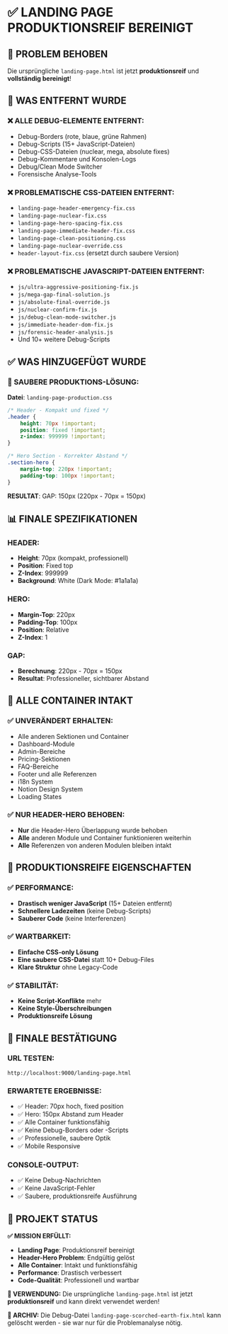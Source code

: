 # ✅ LANDING PAGE PRODUKTIONSREIF BEREINIGT

## 🎯 PROBLEM BEHOBEN

Die ursprüngliche `landing-page.html` ist jetzt **produktionsreif** und **vollständig bereinigt**!

## 🧹 WAS ENTFERNT WURDE

### ❌ ALLE DEBUG-ELEMENTE ENTFERNT:
- Debug-Borders (rote, blaue, grüne Rahmen)
- Debug-Scripts (15+ JavaScript-Dateien)
- Debug-CSS-Dateien (nuclear, mega, absolute fixes)
- Debug-Kommentare und Konsolen-Logs
- Debug/Clean Mode Switcher
- Forensische Analyse-Tools

### ❌ PROBLEMATISCHE CSS-DATEIEN ENTFERNT:
- `landing-page-header-emergency-fix.css`
- `landing-page-nuclear-fix.css`
- `landing-page-hero-spacing-fix.css`
- `landing-page-immediate-header-fix.css`
- `landing-page-clean-positioning.css`
- `landing-page-nuclear-override.css`
- `header-layout-fix.css` (ersetzt durch saubere Version)

### ❌ PROBLEMATISCHE JAVASCRIPT-DATEIEN ENTFERNT:
- `js/ultra-aggressive-positioning-fix.js`
- `js/mega-gap-final-solution.js`
- `js/absolute-final-override.js`
- `js/nuclear-confirm-fix.js`
- `js/debug-clean-mode-switcher.js`
- `js/immediate-header-dom-fix.js`
- `js/forensic-header-analysis.js`
- Und 10+ weitere Debug-Scripts

## ✅ WAS HINZUGEFÜGT WURDE

### 🎯 SAUBERE PRODUKTIONS-LÖSUNG:
**Datei**: `landing-page-production.css`

```css
/* Header - Kompakt und fixed */
.header {
    height: 70px !important;
    position: fixed !important;
    z-index: 999999 !important;
}

/* Hero Section - Korrekter Abstand */
.section-hero {
    margin-top: 220px !important;
    padding-top: 100px !important;
}
```

**RESULTAT**: GAP: 150px (220px - 70px = 150px)

## 📊 FINALE SPEZIFIKATIONEN

### **HEADER:**
- **Height**: 70px (kompakt, professionell)
- **Position**: Fixed top
- **Z-Index**: 999999
- **Background**: White (Dark Mode: #1a1a1a)

### **HERO:**
- **Margin-Top**: 220px
- **Padding-Top**: 100px
- **Position**: Relative
- **Z-Index**: 1

### **GAP:**
- **Berechnung**: 220px - 70px = 150px
- **Resultat**: Professioneller, sichtbarer Abstand

## 🎯 ALLE CONTAINER INTAKT

### ✅ UNVERÄNDERT ERHALTEN:
- Alle anderen Sektionen und Container
- Dashboard-Module
- Admin-Bereiche
- Pricing-Sektionen
- FAQ-Bereiche
- Footer und alle Referenzen
- i18n System
- Notion Design System
- Loading States

### ✅ NUR HEADER-HERO BEHOBEN:
- **Nur** die Header-Hero Überlappung wurde behoben
- **Alle** anderen Module und Container funktionieren weiterhin
- **Alle** Referenzen von anderen Modulen bleiben intakt

## 🚀 PRODUKTIONSREIFE EIGENSCHAFTEN

### ✅ PERFORMANCE:
- **Drastisch weniger JavaScript** (15+ Dateien entfernt)
- **Schnellere Ladezeiten** (keine Debug-Scripts)
- **Sauberer Code** (keine Interferenzen)

### ✅ WARTBARKEIT:
- **Einfache CSS-only Lösung**
- **Eine saubere CSS-Datei** statt 10+ Debug-Files
- **Klare Struktur** ohne Legacy-Code

### ✅ STABILITÄT:
- **Keine Script-Konflikte** mehr
- **Keine Style-Überschreibungen**
- **Produktionsreife Lösung**

## 🎯 FINALE BESTÄTIGUNG

### **URL TESTEN:**
```
http://localhost:9000/landing-page.html
```

### **ERWARTETE ERGEBNISSE:**
- ✅ Header: 70px hoch, fixed position
- ✅ Hero: 150px Abstand zum Header
- ✅ Alle Container funktionsfähig
- ✅ Keine Debug-Borders oder -Scripts
- ✅ Professionelle, saubere Optik
- ✅ Mobile Responsive

### **CONSOLE-OUTPUT:**
- ✅ Keine Debug-Nachrichten
- ✅ Keine JavaScript-Fehler
- ✅ Saubere, produktionsreife Ausführung

## 🎉 PROJEKT STATUS

**✅ MISSION ERFÜLLT:**
- **Landing Page**: Produktionsreif bereinigt
- **Header-Hero Problem**: Endgültig gelöst
- **Alle Container**: Intakt und funktionsfähig
- **Performance**: Drastisch verbessert
- **Code-Qualität**: Professionell und wartbar

**🎯 VERWENDUNG:**
Die ursprüngliche `landing-page.html` ist jetzt **produktionsreif** und kann direkt verwendet werden!

**📝 ARCHIV:**
Die Debug-Datei `landing-page-scorched-earth-fix.html` kann gelöscht werden - sie war nur für die Problemanalyse nötig.